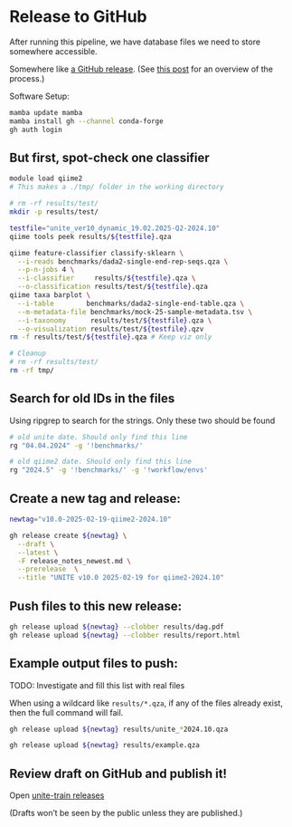# Release to GitHub

After running this pipeline, we have database files we need to store somewhere accessible.

Somewhere like [a GitHub release](https://docs.github.com/en/repositories/releasing-projects-on-github/about-releases).
(See [this post](https://stackoverflow.com/questions/64936180/how-to-release-on-github-through-the-command-line-and-to-attach-a-large-file) for an overview of the process.)

Software Setup:

```bash
mamba update mamba
mamba install gh --channel conda-forge
gh auth login
```

## But first, spot-check one classifier

```bash
module load qiime2
# This makes a ./tmp/ folder in the working directory

# rm -rf results/test/
mkdir -p results/test/

testfile="unite_ver10_dynamic_19.02.2025-Q2-2024.10"
qiime tools peek results/${testfile}.qza

qiime feature-classifier classify-sklearn \
  --i-reads benchmarks/dada2-single-end-rep-seqs.qza \
  --p-n-jobs 4 \
  --i-classifier     results/${testfile}.qza \
  --o-classification results/test/${testfile}.qza
qiime taxa barplot \
  --i-table        benchmarks/dada2-single-end-table.qza \
  --m-metadata-file benchmarks/mock-25-sample-metadata.tsv \
  --i-taxonomy      results/test/${testfile}.qza \
  --o-visualization results/test/${testfile}.qzv
rm -f results/test/${testfile}.qza # Keep viz only

# Cleanup
# rm -rf results/test/
rm -rf tmp/
```

## Search for old IDs in the files

Using ripgrep to search for the strings. Only these two should be found

```bash
# old unite date. Should only find this line
rg "04.04.2024" -g '!benchmarks/'

# old qiime2 date. Should only find this line
rg "2024.5" -g '!benchmarks/' -g '!workflow/envs'
```

## Create a new tag and release:

```bash
newtag="v10.0-2025-02-19-qiime2-2024.10"

gh release create ${newtag} \
  --draft \
  --latest \
  -F release_notes_newest.md \
  --prerelease  \
  --title "UNITE v10.0 2025-02-19 for qiime2-2024.10"
```

## Push files to this new release:

```bash
gh release upload ${newtag} --clobber results/dag.pdf
gh release upload ${newtag} --clobber results/report.html
```

## Example output files to push:

TODO: Investigate and fill this list with real files

When using a wildcard like `results/*.qza`, if any of the files already exist, then the full command will fail.

```bash
gh release upload ${newtag} results/unite_*2024.10.qza

gh release upload ${newtag} results/example.qza
```

## Review draft on GitHub and publish it!

Open [unite-train releases](https://github.com/colinbrislawn/unite-train/releases)

(Drafts won’t be seen by the public unless they are published.)

